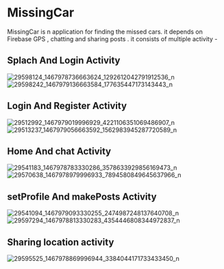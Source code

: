 # MissingCar 
MissingCar is n application for finding the missed cars.
it depends on Firebase GPS , chatting and sharing posts . 
it consists of multiple activity - 
## Splach And Login Activity 
![29598124_1467978736663624_1292612042791912536_n](https://user-images.githubusercontent.com/36940678/143822469-1ce7128e-b2a0-4531-b762-e5623ca60c2d.jpg)
![29598242_1467979136663584_177635447173143443_n](https://user-images.githubusercontent.com/36940678/143822471-58d2479e-923b-4817-a956-e91a9ba70d72.jpg)
## Login And Register Activity 
![29512992_1467979019996929_4221106351069486907_n](https://user-images.githubusercontent.com/36940678/143822633-cfb3dc39-f208-40c0-b375-b7888c8c10b7.jpg)
![29513237_1467979056663592_1562983945287720589_n](https://user-images.githubusercontent.com/36940678/143822634-89385529-e875-4685-a1e7-47a24f083018.jpg)

## Home And  chat Activity
![29541183_1467978783330286_3578633929856169473_n](https://user-images.githubusercontent.com/36940678/143822786-0f97bb52-1e25-4b1d-91c1-717cd096cc42.jpg)
![29570638_1467978979996933_7894580849645637966_n](https://user-images.githubusercontent.com/36940678/143822789-480539c1-39bf-4c45-a95e-d65e1d832cea.jpg)
## setProfile And  makePosts Activity
![29541094_1467979093330255_2474987248137640708_n](https://user-images.githubusercontent.com/36940678/143822849-508c43e6-47d7-45bf-978e-3f195b12df67.jpg)
![29597294_1467978813330283_4354446808344972837_n](https://user-images.githubusercontent.com/36940678/143822853-a5b2bc29-084d-401f-bba4-2908e5c2772e.jpg)

## Sharing location activity 
![29595525_1467978869996944_3384044171733433450_n](https://user-images.githubusercontent.com/36940678/143822916-161eced0-26a0-4c65-9b32-be508130c3d5.jpg)
